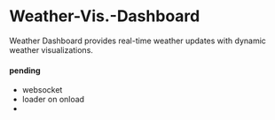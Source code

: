 # Weather-Vis.-Dashboard
Weather Dashboard provides real-time weather updates with dynamic weather visualizations.

#### pending 
- websocket
- loader on onload
- 